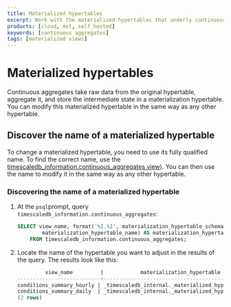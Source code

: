 ```yaml
---
title: Materialized hypertables
excerpt: Work with the materialized hypertables that underly continuous aggregates
products: [cloud, mst, self_hosted]
keywords: [continuous aggregates]
tags: [materialized views]
---
```


# Materialized hypertables

Continuous aggregates take raw data from the original hypertable, aggregate it,
and store the intermediate state in a materialization hypertable. You can modify
this materialized hypertable in the same way as any other hypertable.

## Discover the name of a materialized hypertable

To change a materialized hypertable, you need to use its fully qualified
name. To find the correct name, use the
[timescaledb_information.continuous_aggregates view][api-continuous-aggregates-info]).
You can then use the name to modify it in the same way as any other hypertable.

<Procedure>

### Discovering the name of a materialized hypertable

1.  At the `psql`prompt, query `timescaledb_information.continuous_aggregates`:

    ```sql
    SELECT view_name, format('%I.%I', materialization_hypertable_schema,
            materialization_hypertable_name) AS materialization_hypertable
        FROM timescaledb_information.continuous_aggregates;
    ```

1.  Locate the name of the hypertable you want to adjust in the results of the
    query. The results look like this:

    ```sql
             view_name         |            materialization_hypertable
    ---------------------------+---------------------------------------------------
    conditions_summary_hourly | _timescaledb_internal._materialized_hypertable_30
    conditions_summary_daily  | _timescaledb_internal._materialized_hypertable_31
    (2 rows)
    ```

</Procedure>

[api-continuous-aggregates-info]: /api/:currentVersion:/informational-views/continuous_aggregates/
